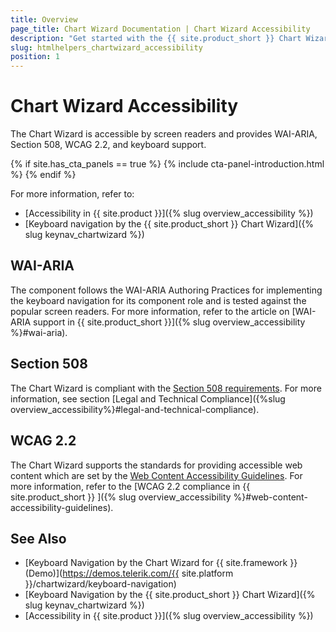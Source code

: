 ```yaml
---
title: Overview
page_title: Chart Wizard Documentation | Chart Wizard Accessibility
description: "Get started with the {{ site.product_short }} Chart Wizard by Telerik UI and learn about its accessibility support for WAI-ARIA, Section 508, and WCAG 2.2."
slug: htmlhelpers_chartwizard_accessibility
position: 1
---
```


# Chart Wizard Accessibility

The Chart Wizard is accessible by screen readers and provides WAI-ARIA, Section 508, WCAG 2.2, and keyboard support.

{% if site.has_cta_panels == true %}
{% include cta-panel-introduction.html %}
{% endif %}

For more information, refer to:
* [Accessibility in {{ site.product }}]({% slug overview_accessibility %})
* [Keyboard navigation by the {{ site.product_short }} Chart Wizard]({% slug keynav_chartwizard %})

## WAI-ARIA

The component follows the WAI-ARIA Authoring Practices for implementing the keyboard navigation for its component role and is tested against the popular screen readers. For more information, refer to the article on [WAI-ARIA support in {{ site.product_short }}]({% slug overview_accessibility %}#wai-aria).

## Section 508

The Chart Wizard is compliant with the [Section 508 requirements](https://www.section508.gov/). For more information, see section [Legal and Technical Compliance]({%slug overview_accessibility%}#legal-and-technical-compliance).

## WCAG 2.2

The Chart Wizard supports the standards for providing accessible web content which are set by the [Web Content Accessibility Guidelines](https://www.w3.org/WAI/standards-guidelines/wcag/). For more information, refer to the [WCAG 2.2 compliance in {{ site.product_short }} ]({% slug overview_accessibility %}#web-content-accessibility-guidelines).

## See Also

* [Keyboard Navigation by the Chart Wizard for {{ site.framework }} (Demo)](https://demos.telerik.com/{{ site.platform }}/chartwizard/keyboard-navigation)
* [Keyboard Navigation by the {{ site.product_short }} Chart Wizard]({% slug keynav_chartwizard %})
* [Accessibility in {{ site.product }}]({% slug overview_accessibility %})
